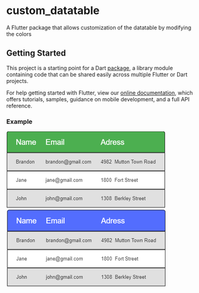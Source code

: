 # custom_datatable

A Flutter package that allows customization of the datatable by modifying the colors

## Getting Started

This project is a starting point for a Dart
[package](https://flutter.dev/developing-packages/),
a library module containing code that can be shared easily across
multiple Flutter or Dart projects.

For help getting started with Flutter, view our 
[online documentation](https://flutter.dev/docs), which offers tutorials, 
samples, guidance on mobile development, and a full API reference.


### Example
![GreenTable](greenTable.png)
![BlueTable](blueTable.png)